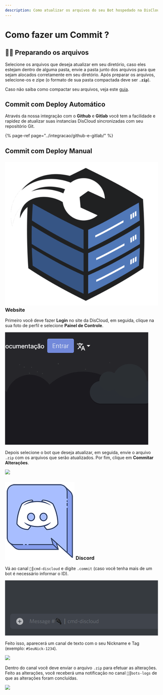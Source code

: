 ```yaml
---
description: Como atualizar os arquivos do seu Bot hospedado na DisCloud
---
```


# Como fazer um Commit ?

## 👨🔬 Preparando os arquivos

Selecione os arquivos que deseja atualizar em seu diretório, caso eles estejam dentro de alguma pasta, envie a pasta junto dos arquivos para que sejam alocados corretamente em seu diretório. Após preparar os arquivos, selecione-os e zipe \(o formato de sua pasta compactada deve ser **`.zip`**\).

Caso não saiba como compactar seu arquivos, veja este [guia](https://docs.discloudbot.com/faq/como-compactar-zipar-os-meus-arquivos).

## Commit com Deploy Automático

Através da nossa integração com o **Github** e **Gitlab** você tem a facilidade e rapidez de atualizar suas instancias DisCloud sincronizadas com seu repositório Git. 

{% page-ref page="../integracao/github-e-gitlab/" %}

## Commit com Deploy Manual

### ![](../../.gitbook/assets/discloudlogo.png) Website

Primeiro você deve fazer **Login** no site da DisCloud, em seguida, clique na sua foto de perfil e selecione **Painel de Controle**. 

![](../../.gitbook/assets/bx3ukaf-imgur.gif)

Depois selecione o bot que deseja atualizar, em seguida, envie o arquivo `.zip` com os arquivos que serão atualizados. Por fim, clique em **Commitar Alterações**.

![](https://i.imgur.com/i4XPfGD.png)

### ![](../../.gitbook/assets/discordlogo1.png) Discord

Vá ao canal `🔌┃cmd-discloud` e digite `.commit` \(caso você tenha mais de um bot é necessário informar o ID\).

![](../../.gitbook/assets/foc5si4-imgur.gif)

Feito isso, aparecerá um canal de texto com o seu Nickname e Tag \(exemplo: `#SeuNick-1234`\). 

![](https://i.imgur.com/W8f4Iu4.png)

Dentro do canal você deve enviar o arquivo `.zip` para efetuar as alterações. Feito as alterações, você receberá uma notificação no canal `🤖┃bots-logs` de que as alterações foram concluídas.

![](https://i.imgur.com/vKs6z17.png)

